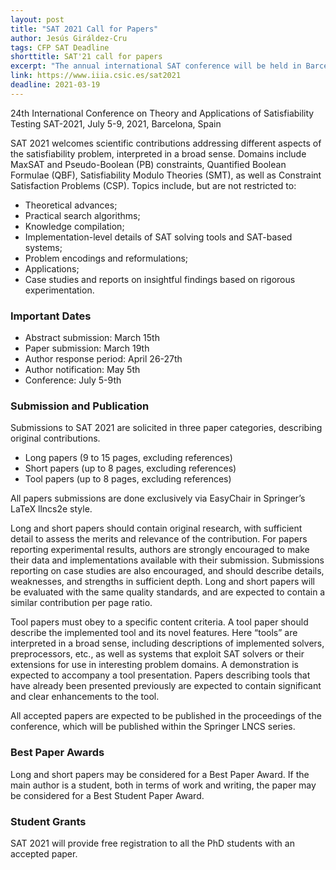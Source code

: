 ```yaml
---
layout: post
title: "SAT 2021 Call for Papers"
author: Jesús Giráldez-Cru
tags: CFP SAT Deadline
shorttitle: SAT'21 call for papers
excerpt: "The annual international SAT conference will be held in Barcelona, Spain, from July 5-9, 2021."
link: https://www.iiia.csic.es/sat2021
deadline: 2021-03-19
---
```

24th International Conference on Theory and Applications of Satisfiability Testing
SAT-2021, July 5-9, 2021, Barcelona, Spain

SAT 2021 welcomes scientific contributions addressing different aspects of the satisfiability problem, interpreted in a broad sense. Domains include MaxSAT and Pseudo-Boolean (PB) constraints, Quantified Boolean Formulae (QBF), Satisfiability Modulo Theories (SMT), as well as Constraint Satisfaction Problems (CSP). Topics include, but are not restricted to:

+ Theoretical advances;
+ Practical search algorithms;
+ Knowledge compilation;
+ Implementation-level details of SAT solving tools and SAT-based systems;
+ Problem encodings and reformulations;
+ Applications;
+ Case studies and reports on insightful findings based on rigorous experimentation.

### Important Dates 

+ Abstract submission: March 15th
+ Paper submission: March 19th
+ Author response period: April 26-27th
+ Author notification: May 5th
+ Conference: July 5-9th

### Submission and Publication

Submissions to SAT 2021 are solicited in three paper categories, describing original contributions.

+ Long papers (9 to 15 pages, excluding references)
+ Short papers (up to 8 pages, excluding references)
+ Tool papers (up to 8 pages, excluding references)

All papers submissions are done exclusively via EasyChair in Springer’s LaTeX llncs2e style.

Long and short papers should contain original research, with sufficient detail to assess the merits and relevance of the contribution. For papers reporting experimental results, authors are strongly encouraged to make their data and implementations available with their submission. Submissions reporting on case studies are also encouraged, and should describe details, weaknesses, and strengths in sufficient depth. Long and short papers will be evaluated with the same quality standards, and are expected to contain a similar contribution per page ratio.

Tool papers must obey to a specific content criteria. A tool paper should describe the implemented tool and its novel features. Here “tools” are interpreted in a broad sense, including descriptions of implemented solvers, preprocessors, etc., as well as systems that exploit SAT solvers or their extensions for use in interesting problem domains. A demonstration is expected to accompany a tool presentation. Papers describing tools that have already been presented previously are expected to contain significant and clear enhancements to the tool.

All accepted papers are expected to be published in the proceedings of the conference, which will be published within the Springer LNCS series.

### Best Paper Awards

Long and short papers may be considered for a Best Paper Award. If the main author is a student, both in terms of work and writing, the paper may be considered for a Best Student Paper Award.

### Student Grants

SAT 2021 will provide free registration to all the PhD students with an accepted paper.

